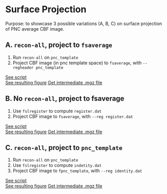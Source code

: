 # Surface Projection

Purpose: to showcase 3 possible variations (A, B, C) on surface projection of PNC average CBF image.

## A. `recon-all`, project to `fsaverage`

1. Run `recon-all` on `pnc_template`
2. Project CBF image (in pnc template space) to `fsaverage`, with `--regheader pnc_template`

[See script](a_vol2surf.sh)  
[See resulting figure](./results/figures/surf/a_lh.cbf_surf.png)
[Get intermediate .mgz file](./data/surf/a_lh.avgCBF_thr10.mgz)
## B. No `recon-all`, project to fsaverage

1. Use `fslregister` to compute `register.dat` 
2. Project CBF image to `fsaverage`, with `--reg register.dat`

[See script](b_vol2surf.sh)  
[See resulting figure](./results/figures/surf/b_lh.cbf_surf.png)
[Get intermediate .mgz file](./data/surf/b_lh.avgCBF_thr10.mgz)

## C. `recon-all`, project to `pnc_template`

1. Run `recon-all` on `pnc_template`
2. Use `fslregister` to compute `indetity.dat` 
3. Project CBF image to `fpnc_template`, with `--reg identity.dat`

[See script](c_vol2surf.sh)  
[See resulting figure](./results/figures/surf/c_lh.cbf_surf.png)
[Get intermediate .mgz file](./data/surf/c_lh.avgCBF_thr10.mgz)